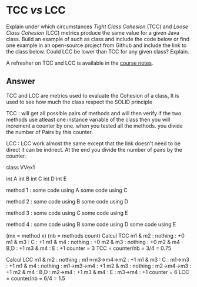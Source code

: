 # TCC *vs* LCC

Explain under which circumstances *Tight Class Cohesion* (TCC) and *Loose Class Cohesion* (LCC) metrics produce the same value for a given Java class. Build an example of such as class and include the code below or find one example in an open-source project from Github and include the link to the class below. Could LCC be lower than TCC for any given class? Explain.

A refresher on TCC and LCC is available in the [course notes](https://oscarlvp.github.io/vandv-classes/#cohesion-graph).

## Answer

TCC and LCC are metrics used to evaluate the Cohesion of a class, It is used to see how much the class respect the SOLID principle

TCC : will get all possible pairs of methods and will then verify if the two methods use atleast one instance variable of the class
then you will increment a counter by one. when you tested all the methods. you divide the number of Pairs by this counter.

LCC : LCC work almost the same except that the link doesn't need to be direct it can be indirect. At the end you divide the number of pairs by the counter.

class VVex1

  int A
  int B
  int C
  int D
  int E

  method 1 :
    some code using A
    some code using C

  method 2 :
    some code using B
    some code using D

  method 3 :
    some code using C
    some code using E
    
  method 4 :
    some code using B
    some code using D
    some code using E

  (mx = method x)
  (nb = methods count)
  Calcul TCC 
    m1 & m2 : nothing  :  +0
    m1 & m3 : C        :  +1
    m1 & m4 : nothing  :  +0
    m2 & m3 : nothing  :  +0
    m2 & m4 : B,D      :  +1
    m3 & m4 : E        :  +1
    counter = 3 
    TCC = counter/nb = 3/4 = 0.75
    
  Calcul LCC
    m1 & m2 : nothing  : m1->m3->m4->m2  : +1
    m1 & m3 : C        : m1->m3          : +1
    m1 & m4 : nothing  : m1->m3->m4      : +1
    m2 & m3 : nothing  : m2->m4->m3      : +1
    m2 & m4 : B,D      : m2->m4          : +1
    m3 & m4 : E        : m3->m4          : +1
    counter =  6
    LCC = counter/nb = 6/4 = 1.5

